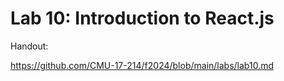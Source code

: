 # Lab 10: Introduction to React.js 

Handout: 

https://github.com/CMU-17-214/f2024/blob/main/labs/lab10.md
